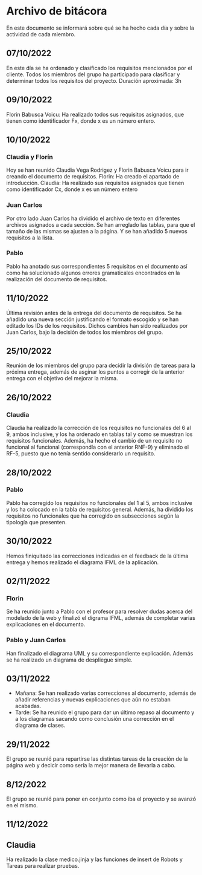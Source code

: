 # Archivo de bitácora
En este documento se informará sobre qué se ha hecho cada día y sobre la actividad de cada miembro.

## 07/10/2022
En este día se ha ordenado y clasificado los requisitos mencionados por el cliente.
Todos los miembros del grupo ha participado para clasificar y determinar todos los requisitos del proyecto.
Duración aproximada: 3h

## 09/10/2022
Florin Babusca Voicu: Ha realizado todos sus requisitos asignados, que tienen como identificador Fx, donde x es un número entero. 

## 10/10/2022

### Claudia y Florín
Hoy se han reunido Claudia Vega Rodrigez y Florin Babusca Voicu para ir creando el documento de requisitos. 
Florin: Ha creado el apartado de introducción.
Claudia: Ha realizado sus requisitos asignados que tienen como identificador Cx, donde x es un número entero

### Juan Carlos
Por otro lado Juan Carlos ha dividido el archivo de texto en diferentes archivos asignados a cada sección. Se han arreglado las tablas, para que el tamaño de las mismas se ajusten a la página. Y se han añadido 5 nuevos requisitos a la lista.


### Pablo
Pablo ha anotado sus correspondientes 5 requisitos en el documento así como ha solucionado algunos errores gramaticales encontrados en la realización del documento de requisitos.

## 11/10/2022

Última revisión antes de la entrega del documento de requisitos. Se ha añadido una nueva sección justificando el formato escogido y se han editado los IDs de los requisitos. Dichos cambios han sido realizados por Juan Carlos, bajo la decisión de todos los miembros del grupo.

## 25/10/2022

Reunión de los miembros del grupo para decidir la división de tareas para la próxima entrega, además de asginar los puntos a corregir de la anterior entrega con el objetivo del mejorar la misma.

## 26/10/2022

### Claudia 

Claudia ha realizado la corrección de los requisitos no funcionales del 6 al 9, ambos inclusive, y los ha ordenado en tablas tal y como se muestran los requisitos funcionales. Además, ha hecho el cambio de un requisito no funcional al funcional (correspondía con el anterior RNF-9) y eliminado el RF-5, puesto que no tenía sentido considerarlo un requisito.

## 28/10/2022
### Pablo
Pablo ha corregido los requisitos no funcionales del 1 al 5, ambos inclusive y los ha colocado en la tabla de requisitos general. Además, ha dividido los requisitos no funcionales que ha corregido en subsecciones según la tipología que presenten.

## 30/10/2022
Hemos finiquitado las correcciones indicadas en el feedback de la última entrega y hemos realizado el diagrama IFML de la aplicación.

## 02/11/2022
### Florin
Se ha reunido junto a Pablo con el profesor para resolver dudas acerca del modelado de la web y finalizó el digrama IFML, además de completar varias explicaciones en el documento.

### Pablo y Juan Carlos
Han finalizado el diagrama UML y su correspondiente explicación. Además se ha realizado un diagrama de despliegue simple.

## 03/11/2022
- Mañana: Se han realizado varias correcciones al documento, además de añadir referencias y nuevas explicaciones que aún no estaban acabadas.
- Tarde: Se ha reunido el grupo para dar un último repaso al documento y a los diagramas sacando como conclusión una corrección en el diagrama de clases.

## 29/11/2022
El grupo se reunió para repartirse las distintas tareas de la creación de la página web y decicir como sería la mejor manera de llevarla a cabo.

## 8/12/2022
El grupo se reunió para poner en conjunto como iba el proyecto y se avanzó en el mismo.

## 11/12/2022
## Claudia 
Ha realizado la clase medico.jinja y las funciones de insert de Robots y Tareas para realizar pruebas. 
